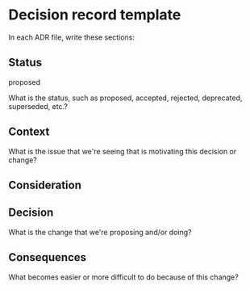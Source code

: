 # Decision record template

In each ADR file, write these sections:

## Status

proposed

What is the status, such as proposed, accepted, rejected, deprecated, superseded, etc.?

## Context

What is the issue that we're seeing that is motivating this decision or change?

## Consideration

## Decision

What is the change that we're proposing and/or doing?

## Consequences

What becomes easier or more difficult to do because of this change?
